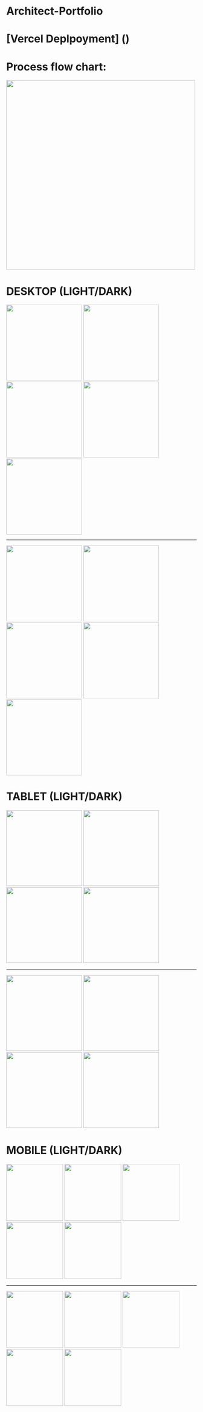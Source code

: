 # Architect-Portfolio

# [Vercel Deplpoyment] ()

# Process flow chart:

<div>

<img src="./public/readme/flow-chart.png" alt="" width="500px">

</div>

# DESKTOP (LIGHT/DARK)

<div>
<img src="./public/readme/desktop/destoplight/dektop_light00005.png" alt="" width="200px">
<img src="./public/readme/desktop/destoplight/dektop_light00004.png" alt="" width="200px">
<img src="./public/readme/desktop/destoplight/dektop_light00003.png" alt="" width="200px">
<img src="./public/readme/desktop/destoplight/dektop_light00002.png" alt="" width="200px">
<img src="./public/readme/desktop/destoplight/dektop_light00001.png" alt="" width="200px">

</div>
<hr>
<div>
<img src="./public/readme/desktop/desktopdark/dektop_dark00005.png" alt="" width="200px">
<img src="./public/readme/desktop/desktopdark/dektop_dark00001.png" alt="" width="200px">
<img src="./public/readme/desktop/desktopdark/dektop_dark00002.png" alt="" width="200px">
<img src="./public/readme/desktop/desktopdark/dektop_dark00003.png" alt="" width="200px">
<img src="./public/readme/desktop/desktopdark/dektop_dark00004.png" alt="" width="200px">

</div>

# TABLET (LIGHT/DARK)

<div>
<img src="./public/readme/tablet/tabletlight/tablet_light00001.png " alt="" width="200px">
<img src="./public/readme/tablet/tabletlight/tablet_light00002.png " alt="" width="200px">

<img src="./public/readme/tablet/tabletlight/tablet_light00003.png " alt="" width="200px">
<img src="./public/readme/tablet/tabletlight/tablet_light00004.png " alt="" width="200px">
</div>
<hr>
<div>
<img src="./public/readme/tablet/tabletdark/tablet_dark00001.png" alt="" width="200px">
<img src="./public/readme/tablet/tabletdark/tablet_dark00002.png" alt="" width="200px">
<img src="./public/readme/tablet/tabletdark/tablet_dark00003.png" alt="" width="200px">
<img src="./public/readme/tablet/tabletdark/tablet_dark00004.png" alt="" width="200px">

</div>

# MOBILE (LIGHT/DARK)

<div>
<img src="./public/readme/mobile/mobilelight/mobile_l00001.png" alt="" width="150px">
<img src="./public/readme/mobile/mobilelight/mobile_l00002.png" alt="" width="150px">
<img src="./public/readme/mobile/mobilelight/mobile_l00003.png" alt="" width="150px">
<img src="./public/readme/mobile/mobilelight/mobile_l00004.png" alt="" width="150px">
<img src="./public/readme/mobile/mobilelight/mobile_l00005.png" alt="" width="150px">

</div>
<hr>
<div>
<img src="./public/readme/mobile/mobiledark/mobile_dark00001.png" alt="" width="150px">
<img src="./public/readme/mobile/mobiledark/mobile_dark00002.png" alt="" width="150px">
<img src="./public/readme/mobile/mobiledark/mobile_dark00003.png" alt="" width="150px">
<img src="./public/readme/mobile/mobiledark/mobile_dark00004.png" alt="" width="150px">
<img src="./public/readme/mobile/mobiledark/mobile_dark00005.png" alt="" width="150px">

</div>
